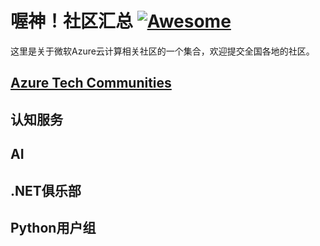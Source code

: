 # 喔神！社区汇总 [![Awesome](https://cdn.rawgit.com/sindresorhus/awesome/d7305f38d29fed78fa85652e3a63e154dd8e8829/media/badge.svg)](https://github.com/sindresorhus/awesome)

这里是关于微软Azure云计算相关社区的一个集合，欢迎提交全国各地的社区。

## [Azure Tech Communities](https://www.meetup.com/pro/azuretechcommunities)

## 认知服务

## AI

## .NET俱乐部

## Python用户组
